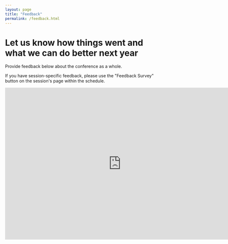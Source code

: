 ```yaml
---
layout: page
title: "Feedback"
permalink: /feedback.html
--- 
```


# Let us know how things went and what we can do better next year

Provide feedback below about the conference as a whole.

If you have session-specific feedback, please use the "Feedback Survey" button on the session's page within the schedule.

<iframe src="https://docs.google.com/forms/d/e/1FAIpQLScbSuS1OhLqFVP1F94Kr8BMqFBywQcy_NyemlsA0-9q9QHcHg/viewform?embedded=true" width="760" height="500" frameborder="0" marginheight="0" marginwidth="0">Loading...</iframe>
